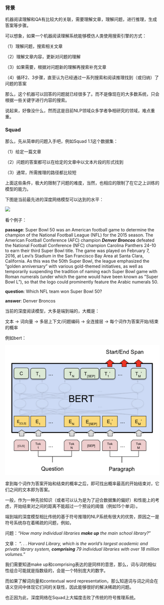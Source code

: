 ### 背景

机器阅读理解和QA有比较大的关联，需要理解文章，理解问题，进行推理，生成答案等步骤。

可以想象，如果一个机器阅读理解系统能够模仿人类使用搜索引擎的方式：

（1）理解问题，搜索相关文章

（2）理解文章内容，更新对问题的理解

（3）如果需要，根据对问题新的理解再搜索补充文章

（4）循环2、3步骤，直至认为已经通过一系列搜索和阅读推理找到（或归纳）了问题的答案

那么，这个机器可以回答的问题就已经很多了。而不是像现在的大多数系统，只会根据一些关键字进行内容的搜索。

说起来，好像没什么，然而这是目前NLP领域众多学者争相研究的领域，难点重重。



### Squad

那么，先从简单的问题入手吧，例如Squad 1.1这个数据集：

（1）给定一篇文章

（2）问题的答案都可以在给定的文章中以文本片段的形式找到

（3）通常，所需推理的路径都比较短

上面这些条件，极大的限制了问题的难度，当然，也相应的限制了在它之上训练的模型的能力。

下图是当前最先进的深度网络模型可以达到的水平：

![](/Users/weize/Desktop/%E7%9F%A5%E8%AF%86%E6%95%B4%E7%90%86/weize07.github.io/images/squad1.1_board.png)



看个例子：

**passage**: Super Bowl 50 was an American football game to determine the champion of the National Football League (NFL) for the 2015 season. The American Football Conference (AFC) champion ***Denver Broncos*** defeated the National Football Conference (NFC) champion Carolina Panthers 24–10 to earn their third Super Bowl title. The game was played on February 7, 2016, at Levi’s Stadium in the San Francisco Bay Area at Santa Clara, California. As this was the 50th Super Bowl, the league emphasized the ”golden anniversary” with various gold-themed initiatives, as well as temporarily suspending the tradition of naming each Super Bowl game with Roman numerals (under which the game would have been known as ”Super Bowl L”), so that the logo could prominently feature the Arabic numerals 50. 

**question**: Which NFL team won Super Bowl 50? 

**answer**: Denver Broncos 



当前的深度阅读模型，大多是端到端的，大概是：

文本 -> 词向量 -> 多层上下文/问题编码 -> 全连接层 -> 每个词作为答案开始/结束的概率

例如bert：

![](images/bert_squad.png)

拿到每个词作为答案开始和结束的概率之后，即可找出概率最高的开始结束对，它们之间的文本即为答案。

一般，作为一种先验知识（或者可以认为是为了迎合数据集的偏好）和性能上的考虑，开始结束对之间的距离不能超过一个预设的阈值（例如15个单词）。

端到端的深度模型相比传统的基于符号推理的NLP系统有很大的优势，原因之一是符号系统存在着稀疏的问题，例如，

问题：*“How many individual libraries* ***make up*** *the main school library?*” 

文章： “. . . *Harvard Library, which is the world’s largest academic and private library system,* ***comprising*** *79 individual libraries with over 18 million volumes.*” 

我们需要知道make up和comprising表达的是同样的意思，那么，词与词的相似性组合可能就是指数级的，会是一个特别庞大的数字。

而如果了解词向量和contextual word representation，那么知道词与词之间会在语义空间中体现它们间的关联性，因此能够很好的解决稀疏的问题。

也正因为此，深度网络在Squad上大幅度击败了传统的符号推理系统。